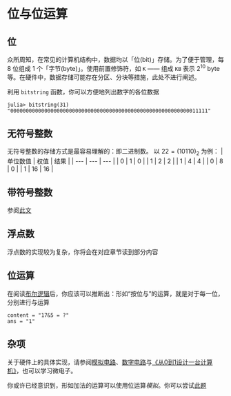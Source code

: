 # 位与位运算
## 位
众所周知，在常见的计算机结构中，数据均以「位(bit)」存储。为了便于管理，每 8 位组成 1 个「字节(byte)」。使用前置修饰符，如 `K` —— 组成 `KB` 表示 $2^10$ byte 等。在硬件中，数据存储可能存在分区、分块等措施，此处不进行阐述。

利用 `bitstring` 函数，你可以方便地列出数字的各位数据
```julia-repl
julia> bitstring(31)
"0000000000000000000000000000000000000000000000000000000000011111"
```

## 无符号整数
无符号整数的存储方式是最容易理解的：即二进制数。
以 $22=(10110)_2$ 为例：
| 单位数值 | 权值 | 结果 |
| --- | --- | --- |
| 0 | 1 | 0 |
| 1 | 2 | 2 |
| 1 | 4 | 4 |
| 0 | 8 | 0 |
| 1 | 16 | 16 |

## 带符号整数
参阅[此文](https://www.luogu.com.cn/blog/cdcq/ExplainationOnComplement)

## 浮点数
浮点数的实现较为复杂，你将会在对应章节读到部分内容

## 位运算
在阅读[布尔逻辑](bool_logic.md)后，你应该可以推断出：形如“按位与”的运算，就是对于每一位，分别进行与运算
```insert-fill
content = "17&5 = ?"
ans = "1"
```

## 杂项
关于硬件上的具体实现，请参阅[模拟电路](https://www.bilibili.com/video/BV1774114798)、[数字电路](https://www.bilibili.com/video/BV1Hi4y1t7zY)与[《从0到1设计一台计算机》](https://www.bilibili.com/video/BV1wi4y157D3)，也可以学习微电子。

你或许已经意识到，形如加法的运算可以使用位运算*模拟*。你可以尝试[此题](https://hydro.ac/p/H1087)
